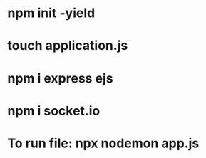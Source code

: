 # npm init -yield
# touch application.js 
# npm i express ejs 
# npm i socket.io 
# To run file:  npx nodemon app.js 

